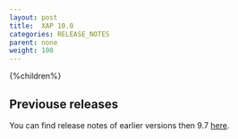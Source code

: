 ```yaml
---
layout: post
title:  XAP 10.0
categories: RELEASE_NOTES
parent: none
weight: 100
---
```





{%children%}


## Previouse releases

You can find release notes of earlier versions then 9.7 [here](http://wiki.gigaspaces.com/wiki/display/RN/GigaSpaces+Release+Notes).

